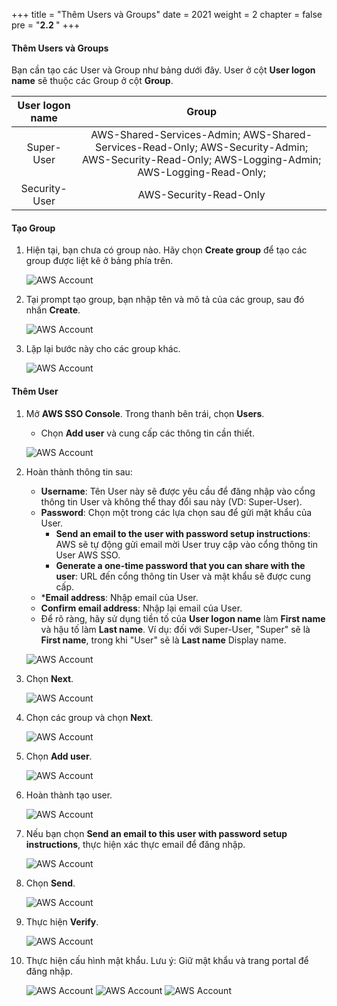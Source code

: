 +++
title = "Thêm Users và Groups"
date = 2021
weight = 2
chapter = false
pre = "<b>2.2 </b>"
+++


#### Thêm Users và Groups

Bạn cần tạo các User và Group như bảng dưới đây. User ở cột **User logon name** sẽ thuộc các Group ở cột **Group**.

| User logon name | Group |
|:---------------:|:-----:|
| Super-User      | AWS-Shared-Services-Admin; AWS-Shared-Services-Read-Only; AWS-Security-Admin; AWS-Security-Read-Only; AWS-Logging-Admin; AWS-Logging-Read-Only; |
| Security-User   | AWS-Security-Read-Only |

#### Tạo Group

1. Hiện tại, bạn chưa có group nào. Hãy chọn **Create group** để tạo các group được liệt kê ở bảng phía trên.

   ![AWS Account](/images/6/0001.png?featherlight=false&width=90pc)

2. Tại prompt tạo group, bạn nhập tên và mô tả của các group, sau đó nhấn **Create**.

   ![AWS Account](/images/6/0002.png?featherlight=false&width=90pc)

3. Lặp lại bước này cho các group khác.

   ![AWS Account](/images/6/0003.png?featherlight=false&width=90pc)

#### Thêm User

1. Mở **AWS SSO Console**. Trong thanh bên trái, chọn **Users**.
   - Chọn **Add user** và cung cấp các thông tin cần thiết.

   ![AWS Account](/images/5/0001.png?featherlight=false&width=90pc)

2. Hoàn thành thông tin sau:
   - **Username**: Tên User này sẽ được yêu cầu để đăng nhập vào cổng thông tin User và không thể thay đổi sau này (VD: Super-User).
   - **Password**: Chọn một trong các lựa chọn sau để gửi mật khẩu của User.
       - **Send an email to the user with password setup instructions**: AWS sẽ tự động gửi email mời User truy cập vào cổng thông tin User AWS SSO.
       - **Generate a one-time password that you can share with the user**: URL đến cổng thông tin User và mật khẩu sẽ được cung cấp.
   - ***Email address**: Nhập email của User.
   - **Confirm email address**: Nhập lại email của User.
   - Để rõ ràng, hãy sử dụng tiền tố của **User logon name** làm **First name** và hậu tố làm **Last name**. Ví dụ: đối với Super-User, "Super" sẽ là **First name**, trong khi "User" sẽ là **Last name** Display name.

   ![AWS Account](/images/5/0002.png?featherlight=false&width=90pc)

3. Chọn **Next**.

   ![AWS Account](/images/5/0003.png?featherlight=false&width=90pc)

4. Chọn các group và chọn **Next**.

   ![AWS Account](/images/5/0004.png?featherlight=false&width=90pc)

5. Chọn **Add user**.

   ![AWS Account](/images/5/0005.png?featherlight=false&width=90pc)

6. Hoàn thành tạo user.

   ![AWS Account](/images/5/0006.png?featherlight=false&width=90pc)

7. Nếu bạn chọn **Send an email to this user with password setup instructions**, thực hiện xác thực email để đăng nhập.

   ![AWS Account](/images/5/0007.png?featherlight=false&width=90pc)

8. Chọn **Send**.

   ![AWS Account](/images/5/0008.png?featherlight=false&width=90pc)

9. Thực hiện **Verify**.

   ![AWS Account](/images/5/0009.png?featherlight=false&width=90pc)

10. Thực hiện cấu hình mật khẩu. Lưu ý: Giữ mật khẩu và trang portal để đăng nhập.

    ![AWS Account](/images/5/00010.png?featherlight=false&width=90pc)
    ![AWS Account](/images/5/00011.png?featherlight=false&width=90pc)
    ![AWS Account](/images/5/00012.png?featherlight=false&width=90pc)

